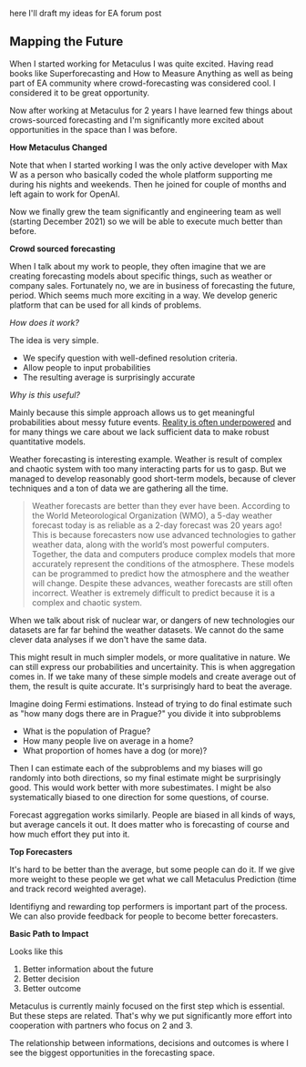 here I'll draft my ideas for EA forum post

## Mapping the Future
When I started working for Metaculus I was quite excited. Having read books like Superforecasting and How to Measure Anything as well as being part of EA community where crowd-forecasting was considered cool. I considered it to be great opportunity. 

Now after working at Metaculus for 2 years I have learned few things about crows-sourced forecasting and I'm significantly more excited about opportunities in the space than I was before. 

**How Metaculus Changed**

Note that when I started working I was the only active developer with Max W as a person who basically coded the whole platform supporting me during his nights and weekends. Then he joined for couple of months and left again to work for OpenAI.

Now we finally grew the team significantly and engineering team as well (starting December 2021) so we will be able to execute much better than before. 

**Crowd sourced forecasting**

When I talk about my work to people, they often imagine that we are creating forecasting models about specific things, such as weather or company sales. Fortunately no, we are in business of forecasting the future, period. Which seems much more exciting in a way. We develop generic platform that can be used for all kinds of problems. 

*How does it work?*

The idea is very simple. 
- We specify question with well-defined resolution criteria. 
- Allow people to input probabilities
- The resulting average is surprisingly accurate


*Why is this useful?*

Mainly because this simple approach allows us to get meaningful probabilities about messy future events. [Reality is often underpowered](https://forum.effectivealtruism.org/posts/jSPGFxLmzJTYSZTK3/reality-is-often-underpowered) and for many things we care about we lack sufficient data to make robust quantitative models. 

Weather forecasting is interesting example. Weather is result of complex and chaotic system with too many interacting parts for us to gasp. But we managed to develop reasonably good short-term models, because of clever techniques and a ton of data we are gathering all the time.

> Weather forecasts are better than they ever have been. According to the World Meteorological Organization (WMO), a 5-day weather forecast today is as reliable as a 2-day forecast was 20 years ago! This is because forecasters now use advanced technologies to gather weather data, along with the world’s most powerful computers. Together, the data and computers produce complex models that more accurately represent the conditions of the atmosphere. These models can be programmed to predict how the atmosphere and the weather will change. Despite these advances, weather forecasts are still often incorrect. Weather is extremely difficult to predict because it is a complex and chaotic system.

When we talk about risk of nuclear war, or dangers of new technologies our datasets are far far behind the weather datasets. We cannot do the same clever data analyses if we don't have the same data.

This might result in much simpler models, or more qualitative in nature. We can still express our probabilities and uncertainity. This is when aggregation comes in. If we take many of these simple models and create average out of them, the result is quite accurate. It's surprisingly hard to beat the average. 

Imagine doing Fermi estimations. Instead of trying to do final estimate such as "how many dogs there are in Prague?" you divide it into subproblems
- What is the population of Prague?
- How many people live on average in a home?
- What proportion of homes have a dog (or more)?

Then I can estimate each of the subproblems and my biases will go randomly into both directions, so my final estimate might be surprisingly good. This would work better with more subestimates. I might be also systematically biased to one direction for some questions, of course.

Forecast aggregation works similarly. People are biased in all kinds of ways, but average cancels it out. It does matter who is forecasting of course and how much effort they put into it. 

**Top Forecasters**

It's hard to be better than the average, but some people can do it. If we give more weight to these people we get what we call Metaculus Prediction (time and track record weighted average).

Identifiyng and rewarding top performers is important part of the process. We can also provide feedback for people to become better forecasters. 

**Basic Path to Impact**

Looks like this

1. Better information about the future
2. Better decision
3. Better outcome

Metaculus is currently mainly focused on the first step which is essential. But these steps are related. That's why we put significantly more effort into cooperation with partners who focus on 2 and 3.

The relationship between informations, decisions and outcomes is where I see the biggest opportunities in the forecasting space. 